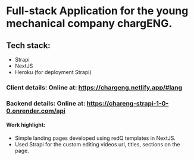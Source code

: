 # Full-stack Application for the young mechanical company chargENG.

## Tech stack: 
- Strapi 
- NextJS
- Heroku (for deployment Strapi)
### Client details:  Online at:  https://chargeng.netlify.app/#lang
### Backend details: Online at: https://chareng-strapi-1-0-0.onrender.com/api
#### Work highlight: 
- Simple landing pages developed using redQ templates in NextJS.
- Used Strapi for the custom editing videos url, titles, sections on the page.

